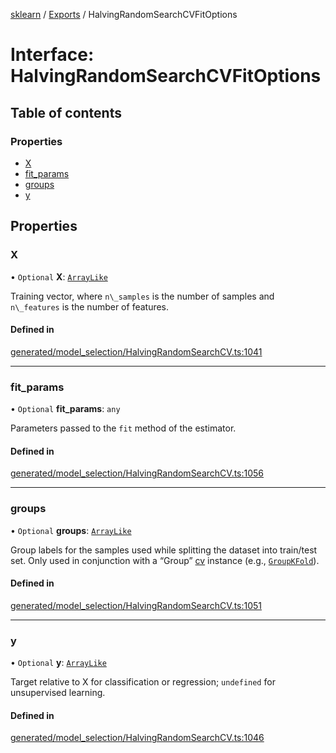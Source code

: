 [sklearn](../readme.md) / [Exports](../modules.md) / HalvingRandomSearchCVFitOptions

# Interface: HalvingRandomSearchCVFitOptions

## Table of contents

### Properties

- [X](HalvingRandomSearchCVFitOptions.md#x)
- [fit\_params](HalvingRandomSearchCVFitOptions.md#fit_params)
- [groups](HalvingRandomSearchCVFitOptions.md#groups)
- [y](HalvingRandomSearchCVFitOptions.md#y)

## Properties

### X

• `Optional` **X**: [`ArrayLike`](../modules.md#arraylike)

Training vector, where `n\_samples` is the number of samples and `n\_features` is the number of features.

#### Defined in

[generated/model_selection/HalvingRandomSearchCV.ts:1041](https://github.com/transitive-bullshit/scikit-learn-ts/blob/367336a/packages/sklearn/src/generated/model_selection/HalvingRandomSearchCV.ts#L1041)

___

### fit\_params

• `Optional` **fit\_params**: `any`

Parameters passed to the `fit` method of the estimator.

#### Defined in

[generated/model_selection/HalvingRandomSearchCV.ts:1056](https://github.com/transitive-bullshit/scikit-learn-ts/blob/367336a/packages/sklearn/src/generated/model_selection/HalvingRandomSearchCV.ts#L1056)

___

### groups

• `Optional` **groups**: [`ArrayLike`](../modules.md#arraylike)

Group labels for the samples used while splitting the dataset into train/test set. Only used in conjunction with a “Group” [cv](../../glossary.html#term-cv) instance (e.g., [`GroupKFold`](sklearn.model_selection.GroupKFold.html#sklearn.model_selection.GroupKFold "sklearn.model_selection.GroupKFold")).

#### Defined in

[generated/model_selection/HalvingRandomSearchCV.ts:1051](https://github.com/transitive-bullshit/scikit-learn-ts/blob/367336a/packages/sklearn/src/generated/model_selection/HalvingRandomSearchCV.ts#L1051)

___

### y

• `Optional` **y**: [`ArrayLike`](../modules.md#arraylike)

Target relative to X for classification or regression; `undefined` for unsupervised learning.

#### Defined in

[generated/model_selection/HalvingRandomSearchCV.ts:1046](https://github.com/transitive-bullshit/scikit-learn-ts/blob/367336a/packages/sklearn/src/generated/model_selection/HalvingRandomSearchCV.ts#L1046)
